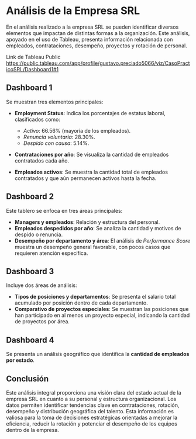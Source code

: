 # Análisis de la Empresa SRL

En el análisis realizado a la empresa SRL se pueden identificar diversos elementos que impactan de distintas formas a la organización. Este análisis, apoyado en el uso de Tableau, presenta información relacionada con empleados, contrataciones, desempeño, proyectos y rotación de personal.

Link de Tableau Public https://public.tableau.com/app/profile/gustavo.preciado5066/viz/CasoPracticoSRL/Dashboard1#1 
## Dashboard 1

Se muestran tres elementos principales:

- **Employment Status**: Indica los porcentajes de estatus laboral, clasificados como:
  - *Activo*: 66.56% (mayoría de los empleados).
  - *Renuncia voluntaria*: 28.30%.
  - *Despido con causa*: 5.14%.

- **Contrataciones por año**: Se visualiza la cantidad de empleados contratados cada año.

- **Empleados activos**: Se muestra la cantidad total de empleados contratados y que aún permanecen activos hasta la fecha.

## Dashboard 2

Este tablero se enfoca en tres áreas principales:

- **Managers y empleados**: Relación y estructura del personal.
- **Empleados despedidos por año**: Se analiza la cantidad y motivos de despido o renuncia.
- **Desempeño por departamento y área**: El análisis de *Performance Score* muestra un desempeño general favorable, con pocos casos que requieren atención específica.

## Dashboard 3

Incluye dos áreas de análisis:

- **Tipos de posiciones y departamentos**: Se presenta el salario total acumulado por posición dentro de cada departamento.
- **Comparativo de proyectos especiales**: Se muestran las posiciones que han participado en al menos un proyecto especial, indicando la cantidad de proyectos por área.

## Dashboard 4

Se presenta un análisis geográfico que identifica la **cantidad de empleados por estado**.

## Conclusión

Este análisis integral proporciona una visión clara del estado actual de la empresa SRL en cuanto a su personal y estructura organizacional. Los datos permiten identificar tendencias clave en contrataciones, rotación, desempeño y distribución geográfica del talento. Esta información es valiosa para la toma de decisiones estratégicas orientadas a mejorar la eficiencia, reducir la rotación y potenciar el desempeño de los equipos dentro de la empresa.

